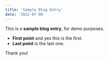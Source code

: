 ```yaml
---
title: 'Sample Blog Entry'
date: '2022-07-08'
---
```


This is a **sample blog entry**, for demo purposes.

- **First point** and yes this is the first.
- **Last point** is the last one.

Thank you!

